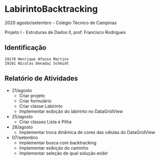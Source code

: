 # LabirintoBacktracking

2020 agosto/setembro - Colégio Técnico de Campinas

Projeto I - Estruturas de Dados II, prof. Francisco Rodrigues

## Identificação
```
19178 Henrique Afonso Martins
19191 Nícolas Denadai Schmidt
```

## Relatório de Atividades
* 21/agosto
  * Criar projeto
  * Criar formulário
  * Criar classe Labirinto
  * Implementar exibição do labirinto no DataGridView
* 25/agosto
  * Criar classes Lista e Pilha
* 28/agosto
  * Implementar troca dinâmica de cores das células do DataGridView
* 07/setembro
  * Implementar busca com backtracking
  * Implementar exibição do caminho
  * Implementar seleção de qual solução exibir
